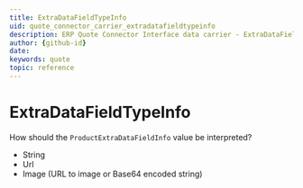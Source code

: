 ```yaml
---
title: ExtraDataFieldTypeInfo
uid: quote_connector_carrier_extradatafieldtypeinfo
description: ERP Quote Connector Interface data carrier - ExtraDataFieldTypeInfo
author: {github-id}
date:
keywords: quote
topic: reference
---
```


# ExtraDataFieldTypeInfo

How should the `ProductExtraDataFieldInfo` value be interpreted?

* String
* Url
* Image (URL to image or Base64 encoded string)
